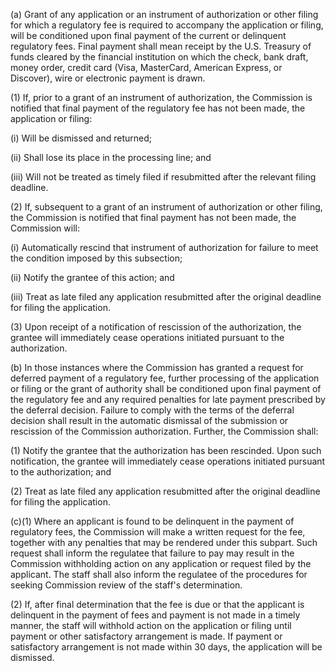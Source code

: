 (a) Grant of any application or an instrument of authorization or other filing for which a regulatory fee is required to accompany the application or filing, will be conditioned upon final payment of the current or delinquent regulatory fees. Final payment shall mean receipt by the U.S. Treasury of funds cleared by the financial institution on which the check, bank draft, money order, credit card (Visa, MasterCard, American Express, or Discover), wire or electronic payment is drawn.

(1) If, prior to a grant of an instrument of authorization, the Commission is notified that final payment of the regulatory fee has not been made, the application or filing:

(i) Will be dismissed and returned;

(ii) Shall lose its place in the processing line; and
              

(iii) Will not be treated as timely filed if resubmitted after the relevant filing deadline.

(2) If, subsequent to a grant of an instrument of authorization or other filing, the Commission is notified that final payment has not been made, the Commission will:

(i) Automatically rescind that instrument of authorization for failure to meet the condition imposed by this subsection;

(ii) Notify the grantee of this action; and

(iii) Treat as late filed any application resubmitted after the original deadline for filing the application.

(3) Upon receipt of a notification of rescission of the authorization, the grantee will immediately cease operations initiated pursuant to the authorization.

(b) In those instances where the Commission has granted a request for deferred payment of a regulatory fee, further processing of the application or filing or the grant of authority shall be conditioned upon final payment of the regulatory fee and any required penalties for late payment prescribed by the deferral decision. Failure to comply with the terms of the deferral decision shall result in the automatic dismissal of the submission or rescission of the Commission authorization. Further, the Commission shall:

(1) Notify the grantee that the authorization has been rescinded. Upon such notification, the grantee will immediately cease operations initiated pursuant to the authorization; and

(2) Treat as late filed any application resubmitted after the original deadline for filing the application.

(c)(1) Where an applicant is found to be delinquent in the payment of regulatory fees, the Commission will make a written request for the fee, together with any penalties that may be rendered under this subpart. Such request shall inform the regulatee that failure to pay may result in the Commission withholding action on any application or request filed by the applicant. The staff shall also inform the regulatee of the procedures for seeking Commission review of the staff's determination.

(2) If, after final determination that the fee is due or that the applicant is delinquent in the payment of fees and payment is not made in a timely manner, the staff will withhold action on the application or filing until payment or other satisfactory arrangement is made. If payment or satisfactory arrangement is not made within 30 days, the application will be dismissed.

